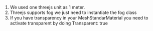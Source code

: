 1. We used one threejs unit as 1 meter.
2. Threejs supports fog we just need to instantiate the fog class
3. If you have transparency in your MeshStandarMaterial you need to activate transparent by doing Transparent: true
